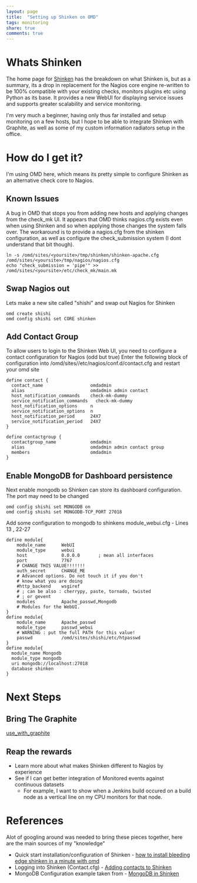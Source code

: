 ```yaml
---
layout: page
title:  "Setting up Shinken on OMD"
tags: monitoring
share: true
comments: true
---
```


# Whats Shinken

The home page for [Shinken](http://www.shinken-monitoring.org/) has the breakdown on what Shinken is, but as a summary, its a drop in replacement for the Nagios core 
engine re-written to be 100% compatible with your existing checks, monitors plugins etc using Python as its base. It provides a new WebUI for displaying service issues
and supports greater scalability and service monitoring.

I'm very much a beginner, having only thus far installed and setup monitoring on a few hosts, but I hope to be able to integrate Shinken with Graphite, as well as
some of my custom information radiators setup in the office.

# How do I get it?

I'm using OMD here, which means its pretty simple to configure Shinken as an alternative check core to Nagios.

## Known Issues

A bug in OMD that stops you from adding new hosts and applying changes from the check_mk UI. It appears that OMD thinks nagios.cfg exists even 
when using Shinken and so when applying those changes the system falls over. The workaround is to provide a nagios.cfg from the shinken configuration,
as well as configure the check_submission system (I dont understand that bit though).

    ln -s /omd/sites/<yoursite>/tmp/shinken/shinken-apache.cfg /omd/sites/<yoursite>/tmp/nagios/nagios.cfg
    echo "check_submission = 'pipe'" >> /omd/sites/<yoursite>/etc/check_mk/main.mk

## Swap Nagios out

Lets make a new site called "shishi" and swap out Nagios for Shinken

    omd create shishi
    omd config shishi set CORE shinken

## Add Contact Group

To allow users to login to the Shinken Web UI, you need to configure a contact configuration for Nagios (odd but true)
Enter the following block of configuration into /omd/sites/<mysite>/etc/nagios/conf.d/contact.cfg and restart your omd site

    define contact {
      contact_name                  omdadmin
      alias                         omdadmin admin contact
      host_notification_commands    check-mk-dummy
      service_notification_commands   check-mk-dummy
      host_notification_options     n
      service_notification_options  n
      host_notification_period      24X7
      service_notification_period   24X7
    }
    
    define contactgroup {
      contactgroup_name             omdadmin
      alias                         omdadmin admin contact group
      members                       omdadmin
    }
 
## Enable MongoDB for Dashboard persistence

Next enable mongodb so Shinken can store its dashboard configuration. The port may need to be changed

    omd config shishi set MONGODB on
    omd config shishi set MONGODB-TCP_PORT 27018
    
Add some configuration to mongodb to shinkens module_webui.cfg - Lines 13 , 22-27


    define module{
        module_name      WebUI
        module_type      webui
        host             0.0.0.0       ; mean all interfaces
        port             7767
        # CHANGE THIS VALUE!!!!!!!
        auth_secret      CHANGE_ME
        # Advanced options. Do not touch it if you don't
        # know what you are doing
        #http_backend    wsgiref
        # ; can be also : cherrypy, paste, tornado, twisted
        # ; or gevent
        modules          Apache_passwd,Mongodb
        # Modules for the WebUI.
    }
    define module{
        module_name      Apache_passwd
        module_type      passwd_webui
        # WARNING : put the full PATH for this value!
        passwd           /omd/sites/shishi/etc/htpasswd
    }
    define module{
      module_name Mongodb
      module_type mongodb
      uri mongodb://localhost:27018
      database shinken
    }
   
# Next Steps

## Bring The Graphite

[use_with_graphite](http://www.shinken-monitoring.org/wiki/use_with_graphite)

## Reap the rewards

* Learn more about what makes Shinken different to Nagios by experience
* See if I can get better integration of Monitored events against continuous datasets
    * For example, I want to show when a Jenkins build occured on a build node as a vertical line on my CPU monitors for that node.

 
# References

Alot of googling around was needed to bring these pieces together, here are the main sources of my "knowledge"

* Quick start installation/configuration of Shinken - [how to install bleeding edge shinken in a minute with omd](https://labs.consol.de/blog/nagios/how-to-install-bleeding-edge-shinken-in-a-minute-with-omd/)
* Logging into Shinken (Contact.cfg) - [Adding contacts to Shinken](http://www.monitoring-portal.org/wbb/index.php?page=Thread&postID=163198#post163198)
* MongoDB Configuration example taken from - [MongoDB in Shinken](http://www.shinken-monitoring.org/forum/index.php?topic=605.0)
